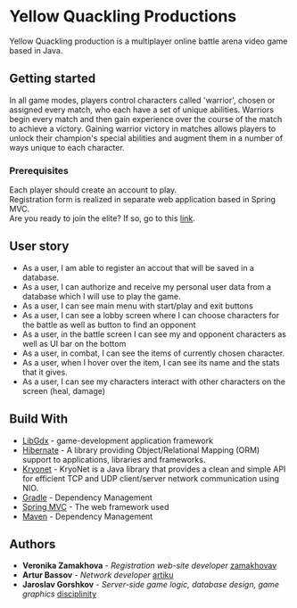 # Yellow Quackling Productions
Yellow Quackling production is a multiplayer online battle arena video game based in Java.

## Getting started
In all game modes, players control characters called 'warrior', chosen or assigned every match, who each have a set of unique abilities. Warriors begin every match and then gain experience over the course of the match to achieve a victory. Gaining warrior victory in matches allows players to unlock their champion's special abilities and augment them in a number of ways unique to each character.

### Prerequisites
Each player should create an account to play.<br> 
Registration form is realized in separate web application based in Spring MVC. 
<br>Are you ready to join the elite? If so, go to this [link](https://github.com/zamakhovav/YellowQuacklingProductionWeb).
<br>
<!--![Registration form](https://image.ibb.co/cEPr6x/Screen_Shot_2018_04_25_at_2_57_57_PM.png) -->

## User story
* As a user, I am able to register an accout that will be saved in a database.
* As a user, I can authorize and receive my personal user data from a database which I will use to play the game.
* As a user, I can see main menu with start/play and exit buttons
* As a user, I can see a lobby screen where I can choose characters for the battle as well as button to find an opponent
* As a user, in the battle screen I can see my and opponent characters as well as UI bar on the bottom
* As a user, in combat, I can see the items of currently chosen character.
* As a user, when I hover over the item, I can see its name and the stats that it gives.
* As a user, I can see my characters interact with other characters on the screen (heal, damage)

## Build With
* [LibGdx](https://libgdx.badlogicgames.com) - game-development application framework
* [Hibernate](http://hibernate.org) - A library providing Object/Relational Mapping (ORM) support to applications, libraries and frameworks.
* [Kryonet](https://github.com/EsotericSoftware/kryonet) - KryoNet is a Java library that provides a clean and simple API for efficient TCP and UDP client/server network communication using NIO.
* [Gradle](https://gradle.org) - Dependency Management
* [Spring MVC](https://docs.spring.io/spring/docs/current/spring-framework-reference/web.html) - The web framework used
* [Maven](https://maven.apache.org/) - Dependency Management

## Authors
* **Veronika Zamakhova** - *Registration web-site developer* [zamakhovav](https://github.com/zamakhovav)
* **Artur Bassov** - *Network developer* [artiku](https://github.com/artiku)
* **Jaroslav Gorshkov** - *Server-side game logic, database design, game graphics* [disciplinity](https://github.com/disciplinity)
